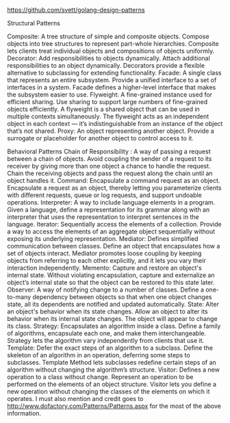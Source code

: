 https://github.com/svett/golang-design-patterns

Structural Patterns

Composite: A tree structure of simple and composite objects. Compose objects into tree structures to represent part-whole hierarchies. Composite lets clients treat individual objects and compositions of objects uniformly.
Decorator: Add responsibilities to objects dynamically.  Attach additional responsibilities to an object dynamically. Decorators provide a             flexible alternative to subclassing for extending functionality.
Facade: A single class that represents an entire subsystem. Provide a unified interface to a set of interfaces in a system. Facade defines a higher-level interface that makes the subsystem easier to use.
Flyweight: A fine-grained instance used for efficient sharing. Use sharing to support large numbers of fine-grained objects efficiently. A flyweight is a shared object that can be used in multiple contexts simultaneously. The flyweight acts as an independent object in each context — it’s indistinguishable from an instance of the object that’s not shared.
Proxy: An object representing another object. Provide a surrogate or placeholder for another object to control access to it.


Behavioral Patterns
Chain of Responsibility : A way of passing a request between a chain of objects. Avoid coupling the sender of a request to its receiver by giving more than one object a  chance to handle the request. Chain the receiving objects and pass the request along the chain until an object handles it.
Command: Encapsulate a command request as an object. Encapsulate a request as an object, thereby letting you parameterize clients with different requests, queue or log requests, and support undoable operations.
Interpreter: A way to include language elements in a program. Given a language, define a representation for its grammar along with an interpreter that uses the representation to interpret sentences in the language.
Iterator: Sequentially access the elements of a collection. Provide a way to access the elements of an aggregate object sequentially without exposing its underlying representation.
Mediator: Defines simplified communication between classes. Define an object that encapsulates how a set of objects interact. Mediator promotes loose coupling by keeping objects from referring to each other explicitly, and it lets you vary their interaction independently.
Memento: Capture and restore an object's internal state. Without violating encapsulation, capture and externalize an object’s internal state so that the object can be restored to this state later.
Observer: A way of notifying change to a number of classes. Define a one-to-many dependency between objects so that when one object changes state, all its dependents are notified and updated automatically.
State: Alter an object's behavior when its state changes. Allow an object to alter its behavior when its internal state changes. The object will appear to change its class.
Strategy: Encapsulates an algorithm inside a class. Define a family of algorithms, encapsulate each one, and make them interchangeable.            Strategy lets the algorithm vary independently from clients that use it.
Template: Defer the exact steps of an algorithm to a subclass. Define the skeleton of an algorithm in an operation, deferring some steps to subclasses. Template Method lets subclasses redefine certain steps of an algorithm without changing the algorithm’s structure.
Visitor: Defines a new operation to a class without change. Represent an operation to be performed on the elements of an object structure. Visitor lets you define a new operation without changing the classes of the elements on which it operates.
I must also mention and credit goes to http://www.dofactory.com/Patterns/Patterns.aspx for the most of the above information.